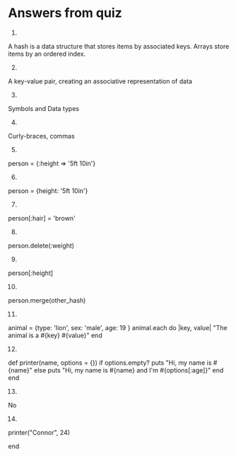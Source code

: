 # Answers from quiz

1.
A hash is a data structure that stores items by associated keys.
Arrays store items by an ordered index.

2.
A key-value pair, creating an associative representation of data

3. 
Symbols and Data types

4. 
Curly-braces, commas

5. 
person = {:height => '5ft 10in'}

6. 
person = {height: '5ft 10in'}

7.
person[:hair] = 'brown'

8. 
person.delete(:weight)

9.
person[:height]

10.
person.merge(other_hash)

11. 
animal = {type: 'lion', sex: 'male', age: 19 }
animal.each do |key, value|
  "The animal is a #{key} #{value}"
end

12.
def printer(name, options = {})
  if options.empty?
    puts "Hi, my name is #{name}"
  else
    puts "Hi, my name is #{name} and I'm #{options[:age]}"
  end
end

13.
No

14. 
printer("Connor", 24)


end
